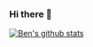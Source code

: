 ### Hi there 👋

<!--
**BenjaminBell/BenjaminBell** is a ✨ _special_ ✨ repository because its `README.md` (this file) appears on your GitHub profile.

Here are some ideas to get you started:

- 🔭 I’m currently working on Throughbreed Exchange (TBX)
- 🌱 I’m currently learning ...
- 👯 I’m looking to collaborate on StartUps specifically in the RegTech and FinTech area
- 🤔 I’m looking for help with ...
- 💬 Ask me about LSPIV
- 📫 How to reach me: ...
- 😄 Pronouns: ...
- ⚡ Fun fact: ...
-->

[![Ben's github stats](https://github-readme-stats.vercel.app/api?username=BenjaminBell&show_icons=true&theme=tokyonight)](https://github.com/BenjaminBell/github-readme-stats)
